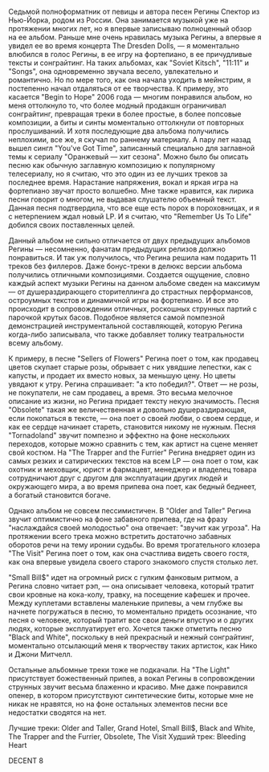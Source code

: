Седьмой полноформатник от певицы и автора песен Регины Спектор из Нью-Йорка, родом из России. Она занимается музыкой уже на протяжении многих лет, но я впервые записываю полноценный обзор на ее альбом. Раньше мне очень нравилась музыка Регины, а впервые я увидел ее во время концерта The Dresden Dolls, — я моментально влюбился в голос Регины, в ее игру на фортепиано, в ее причудливые тексты и сонграйтинг. На таких альбомах, как "Soviet Kitsch", "11:11" и "Songs", она одновременно звучала весело, увлекательно и романтично. Но по мере того, как она начала уходить в мейнстрим, я постепенно начал отдаляться от ее творчества. К примеру, это касается "Begin to Hope" 2006 года — многим понравился альбом, но меня оттолкнуло то, что более модный продакшн ограничивал сонграйтинг, превращая треки в более простые, в более попсовые композиции, а биты и синты моментально оттолкнули от повторных прослушиваний. И хотя последующие два альбома получились неплохими, все же, я скучал по раннему материалу. А пару лет назад вышел сингл "You've Got Time", записанный специально для заглавной темы к сериалу "Оранжевый — хит сезона". Можно было бы описать песню как обычную заглавную композицию к популярному телесериалу, но я считаю, что это один из ее лучших треков за последнее время. Нарастание напряжения, вокал и яркая игра на фортепиано звучат просто волшебно. Мне также нравится, как лирика песни говорит о многом, не выдавая слушателю объемный текст. Данная песня подтвердила, что все еще есть порох в пороховницах, и я с нетерпением ждал новый LP. И я считаю, что "Remember Us To Life" добился своих поставленных целей.

Данный альбом не сильно отличается от двух предыдущих альбомов Регины — несомненно, фанатам предыдущих релизов должно понравиться. И так уж получилось, что Регина решила нам подарить 11 треков без филлеров. Даже бонус-треки в делюкс версии альбома получились отличными композициями. Создается ощущение, словно каждый аспект музыки Регины на данном альбоме сведен на максимум — от душераздирающего сторителлинга до страстных перформансов, остроумных текстов и динамичной игры на фортепиано. И все это происходит в сопровождении отличных, роскошных струнных партий с парочкой крутых басов. Подобное является самой помпезной демонстрацией инструментальной составляющей, которую Регина когда-либо записывала, что также добавляет толику театральности всему альбому.

К примеру, в песне "Sellers of Flowers" Регина поет о том, как продавец цветов скупает старые розы, обрывает с них увядшие лепестки, как с капусты, и продает их вместо новых, за меньшую цену. Но цветы увядают к утру. Регина спрашивает: "а кто победил?". Ответ — не розы, не покупатели, не сам продавец, а время. Это весьма мелочное описание из жизни, но Регина придает тексту некую значимость. Песня "Obsolete" такая же величественная и довольно душераздирающая, если покопаться в тексте, — она поет о своей любви, о своем сердце, и как ее сердце начинает стареть, становится никому не нужным. Песня "Tornadoland" звучит помпезно и эффектно на фоне нескольких переходов, которые можно сравнить с тем, как артист на сцене меняет свой костюм. На "The Trapper and the Furrier" Регина внедряет один из самых резких и сатирических текстов на всем LP — она поет о том, как охотник и меховщик, юрист и фармацевт, менеджер и владелец товара сотрудничают друг с другом для эксплуатации других людей и окружающего мира, а во время припева она поет, как бедный беднеет, а богатый становится богаче.

Однако альбом не совсем пессимистичен. В "Older and Taller" Регина звучит оптимистично на фоне забавного припева, где на фразу "наслаждайся своей молодостью" она отвечает: "звучит как угроза". На протяжении всего трека можно встретить достаточно забавных оборотов речи на тему иронии судьбы. Во время трогательного клозера "The Visit" Регина поет о том, как она счастлива видеть своего гостя, как она впервые увидела своего старого знакомого спустя столько лет.

"Small Bill$" идет на огромный риск с гулким фанковым ритмом, а Регина словно читает рэп, — она описывает человека, который тратит свои кровные на кока-колу, травку, на посещение кафешек и прочее. Между куплетами вставлены маленькие припевы, а чем глубже вы начнете погружаться в песню, то моментально придеть осознание, что песня о человеке, который тратит все свои деньги впустую и о других людях, которые эксплуатирует его. Хочется также отметить песню "Black and White", поскольку в ней прекрасный и нежный сонграйтинг, моментально отсылающий меня к творчеству таких артисток, как Нико и Джони Митчелл.

Остальные альбомные треки тоже не подкачали. На "The Light" присутствует божественный припев, а вокал Регины в сопровождении струнных звучит весьма блаженно и красиво. Мне даже понравился опенер, в котором присутствуют синтетические биты, которые мне не никак не нравятся, но на фоне остальных элементов песни все недостатки сводятся на нет.

Лучшие треки: Older and Taller, Grand Hotel, Small Bill$, Black and White, The Trapper and the Furrier, Obsolete, The Visit
Худший трек: Bleeding Heart

DECENT 8
